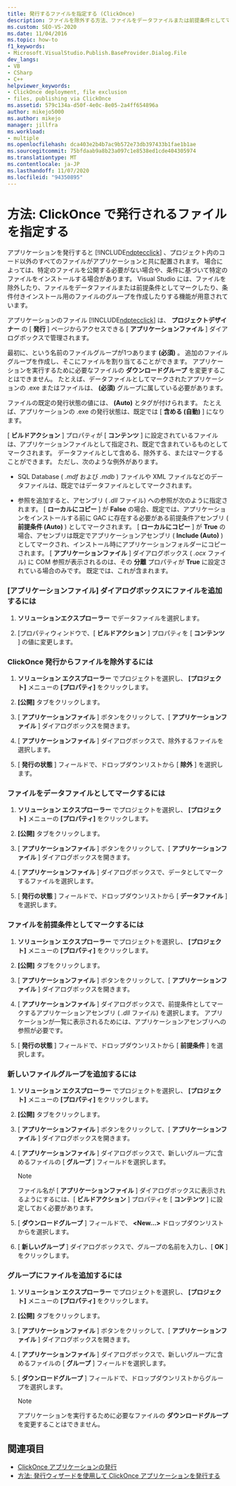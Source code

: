 ```yaml
---
title: 発行するファイルを指定する (ClickOnce)
description: ファイルを除外する方法、ファイルをデータファイルまたは前提条件としてマークする方法、および ClickOnce アプリケーションの条件付きインストール用のグループを作成する方法について説明します。
ms.custom: SEO-VS-2020
ms.date: 11/04/2016
ms.topic: how-to
f1_keywords:
- Microsoft.VisualStudio.Publish.BaseProvider.Dialog.File
dev_langs:
- VB
- CSharp
- C++
helpviewer_keywords:
- ClickOnce deployment, file exclusion
- files, publishing via ClickOnce
ms.assetid: 579c134a-d50f-4e0c-8e05-2a4ff654896a
author: mikejo5000
ms.author: mikejo
manager: jillfra
ms.workload:
- multiple
ms.openlocfilehash: dca403e2b4b7ac9b572e73db397433b1fae1b1ae
ms.sourcegitcommit: 75bfdaab9a8b23a097c1e8538ed1cde404305974
ms.translationtype: MT
ms.contentlocale: ja-JP
ms.lasthandoff: 11/07/2020
ms.locfileid: "94350895"
---
```

# <a name="how-to-specify-which-files-are-published-by-clickonce"></a>方法: ClickOnce で発行されるファイルを指定する
アプリケーションを発行すると [!INCLUDE[ndptecclick](../deployment/includes/ndptecclick_md.md)] 、プロジェクト内のコード以外のすべてのファイルがアプリケーションと共に配置されます。 場合によっては、特定のファイルを公開する必要がない場合や、条件に基づいて特定のファイルをインストールする場合があります。 Visual Studio には、ファイルを除外したり、ファイルをデータファイルまたは前提条件としてマークしたり、条件付きインストール用のファイルのグループを作成したりする機能が用意されています。

 アプリケーションのファイル [!INCLUDE[ndptecclick](../deployment/includes/ndptecclick_md.md)] は、 **プロジェクトデザイナー** の [ **発行** ] ページからアクセスできる [ **アプリケーションファイル** ] ダイアログボックスで管理されます。

 最初に、という名前のファイルグループが1つあります **(必須)** 。 追加のファイルグループを作成し、そこにファイルを割り当てることができます。 アプリケーションを実行するために必要なファイルの **ダウンロードグループ** を変更することはできません。 たとえば、データファイルとしてマークされたアプリケーションの .exe またはファイルは、 **(必須)** グループに属している必要があります。

 ファイルの既定の発行状態の値には、 **(Auto)** とタグが付けられます。 たとえば、アプリケーションの .exe の発行状態は、既定では [ **含める (自動)** ] になります。

 [ **ビルドアクション** ] プロパティが [ **コンテンツ** ] に設定されているファイルは、アプリケーションファイルとして指定され、既定で含まれているものとしてマークされます。 データファイルとして含める、除外する、またはマークすることができます。 ただし、次のような例外があります。

- SQL Database ( *.mdf* および *.mdb* ) ファイルや XML ファイルなどのデータファイルは、既定ではデータファイルとしてマークされます。

- 参照を追加すると、アセンブリ ( *.dll* ファイル) への参照が次のように指定されます。 [ **ローカルにコピー** ] が **False** の場合、既定では、アプリケーションをインストールする前に GAC に存在する必要がある前提条件アセンブリ ( **前提条件 (Auto)** ) としてマークされます。 [ **ローカルにコピー** ] が **True** の場合、アセンブリは既定でアプリケーションアセンブリ ( **Include (Auto)** ) としてマークされ、インストール時にアプリケーションフォルダーにコピーされます。 [ **アプリケーションファイル** ] ダイアログボックス ( *.ocx* ファイル) に COM 参照が表示されるのは、その **分離** プロパティが **True** に設定されている場合のみです。 既定では、これが含まれます。

### <a name="to-add-files-to-the-application-files-dialog-box"></a>[アプリケーションファイル] ダイアログボックスにファイルを追加するには

1. **ソリューションエクスプローラー** でデータファイルを選択します。

2. [プロパティウィンドウで、[ **ビルドアクション** ] プロパティを [ **コンテンツ** ] の値に変更します。

### <a name="to-exclude-files-from-clickonce-publishing"></a>ClickOnce 発行からファイルを除外するには

1. **ソリューション エクスプローラー** でプロジェクトを選択し、 **[プロジェクト]** メニューの **[プロパティ]** をクリックします。

2. **[公開]** タブをクリックします。

3. [ **アプリケーションファイル** ] ボタンをクリックして、[ **アプリケーションファイル** ] ダイアログボックスを開きます。

4. [ **アプリケーションファイル** ] ダイアログボックスで、除外するファイルを選択します。

5. [ **発行の状態** ] フィールドで、ドロップダウンリストから [ **除外** ] を選択します。

### <a name="to-mark-files-as-data-files"></a>ファイルをデータファイルとしてマークするには

1. **ソリューション エクスプローラー** でプロジェクトを選択し、 **[プロジェクト]** メニューの **[プロパティ]** をクリックします。

2. **[公開]** タブをクリックします。

3. [ **アプリケーションファイル** ] ボタンをクリックして、[ **アプリケーションファイル** ] ダイアログボックスを開きます。

4. [ **アプリケーションファイル** ] ダイアログボックスで、データとしてマークするファイルを選択します。

5. [ **発行の状態** ] フィールドで、ドロップダウンリストから [ **データファイル** ] を選択します。

### <a name="to-mark-files-as-prerequisites"></a>ファイルを前提条件としてマークするには

1. **ソリューション エクスプローラー** でプロジェクトを選択し、 **[プロジェクト]** メニューの **[プロパティ]** をクリックします。

2. **[公開]** タブをクリックします。

3. [ **アプリケーションファイル** ] ボタンをクリックして、[ **アプリケーションファイル** ] ダイアログボックスを開きます。

4. [ **アプリケーションファイル** ] ダイアログボックスで、前提条件としてマークするアプリケーションアセンブリ ( *.dll* ファイル) を選択します。 アプリケーションが一覧に表示されるためには、アプリケーションアセンブリへの参照が必要です。

5. [ **発行の状態** ] フィールドで、ドロップダウンリストから [ **前提条件** ] を選択します。

### <a name="to-add-a-new-file-group"></a>新しいファイルグループを追加するには

1. **ソリューション エクスプローラー** でプロジェクトを選択し、 **[プロジェクト]** メニューの **[プロパティ]** をクリックします。

2. **[公開]** タブをクリックします。

3. [ **アプリケーションファイル** ] ボタンをクリックして、[ **アプリケーションファイル** ] ダイアログボックスを開きます。

4. [ **アプリケーションファイル** ] ダイアログボックスで、新しいグループに含めるファイルの [ **グループ** ] フィールドを選択します。

    > [!NOTE]
    > ファイル名が [ **アプリケーションファイル** ] ダイアログボックスに表示されるようにするには、[ **ビルドアクション** ] プロパティを [ **コンテンツ** ] に設定しておく必要があります。

5. [ **ダウンロードグループ** ] フィールドで、 **\<New...>** ドロップダウンリストからを選択します。

6. [ **新しいグループ** ] ダイアログボックスで、グループの名前を入力し、[ **OK** ] をクリックします。

### <a name="to-add-a-file-to-a-group"></a>グループにファイルを追加するには

1. **ソリューション エクスプローラー** でプロジェクトを選択し、 **[プロジェクト]** メニューの **[プロパティ]** をクリックします。

2. **[公開]** タブをクリックします。

3. [ **アプリケーションファイル** ] ボタンをクリックして、[ **アプリケーションファイル** ] ダイアログボックスを開きます。

4. [ **アプリケーションファイル** ] ダイアログボックスで、新しいグループに含めるファイルの [ **グループ** ] フィールドを選択します。

5. [ **ダウンロードグループ** ] フィールドで、ドロップダウンリストからグループを選択します。

    > [!NOTE]
    > アプリケーションを実行するために必要なファイルの **ダウンロードグループ** を変更することはできません。

## <a name="see-also"></a>関連項目
- [ClickOnce アプリケーションの発行](../deployment/publishing-clickonce-applications.md)
- [方法: 発行ウィザードを使用して ClickOnce アプリケーションを発行する](../deployment/how-to-publish-a-clickonce-application-using-the-publish-wizard.md)